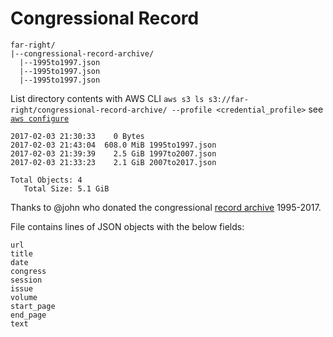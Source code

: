 # Congressional Record
```
far-right/  
|--congressional-record-archive/
  |--1995to1997.json
  |--1995to1997.json
  |--1995to1997.json
```

List directory contents with AWS CLI
`aws s3 ls s3://far-right/congressional-record-archive/ --profile <credential_profile>` see [`aws configure`](http://docs.aws.amazon.com/cli/latest/userguide/cli-chap-getting-started.html)

```
2017-02-03 21:30:33    0 Bytes
2017-02-03 21:43:04  608.0 MiB 1995to1997.json
2017-02-03 21:39:39    2.5 GiB 1997to2007.json
2017-02-03 21:33:23    2.1 GiB 2007to2017.json

Total Objects: 4
   Total Size: 5.1 GiB
```

Thanks to @john who donated the congressional [record archive](https://www.congress.gov/congressional-record) 1995-2017.

File contains lines of JSON objects with the below fields:

```
url
title
date
congress
session
issue
volume
start_page
end_page
text
```
